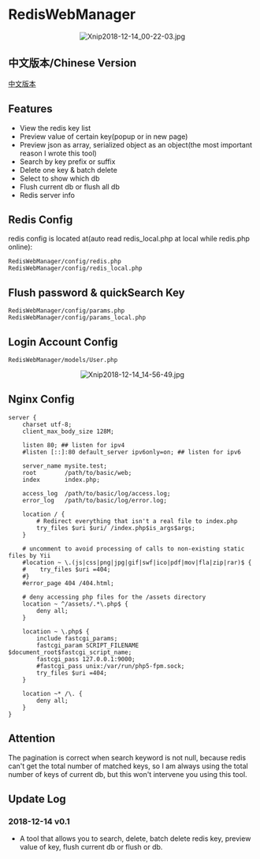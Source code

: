 
RedisWebManager
===============
<p align="center"><img src="https://img.xiebruce.top/2018/12/14/a46a7759709cc3ee33f407e4cf1fa8c1.jpg" title="Xnip2018-12-14_00-22-03.jpg" alt="Xnip2018-12-14_00-22-03.jpg"></p>

## 中文版本/Chinese Version
[中文版本](https://www.xiebruce.top/664.html)

## Features
- View the redis key list
- Preview value of certain key(popup or in new page)
- Preview json as array, serialized object as an object(the most important reason I wrote this tool)
- Search by key prefix or suffix
- Delete one key & batch delete
- Select to show which db
- Flush current db or flush all db
- Redis server info

## Redis Config
redis config is located at(auto read redis_local.php at local while redis.php online):
```
RedisWebManager/config/redis.php
RedisWebManager/config/redis_local.php
```

## Flush password & quickSearch Key
```
RedisWebManager/config/params.php
RedisWebManager/config/params_local.php
```

## Login Account Config
```
RedisWebManager/models/User.php
```
<p align="center"><img src="https://img.xiebruce.top/2018/12/14/c1269f612b28ea8c2bbad37dd272741e.jpg" title="Xnip2018-12-14_14-56-49.jpg" alt="Xnip2018-12-14_14-56-49.jpg"></p>

## Nginx Config
```nginx
server {
    charset utf-8;
    client_max_body_size 128M;

    listen 80; ## listen for ipv4
    #listen [::]:80 default_server ipv6only=on; ## listen for ipv6

    server_name mysite.test;
    root        /path/to/basic/web;
    index       index.php;

    access_log  /path/to/basic/log/access.log;
    error_log   /path/to/basic/log/error.log;

    location / {
        # Redirect everything that isn't a real file to index.php
        try_files $uri $uri/ /index.php$is_args$args;
    }

    # uncomment to avoid processing of calls to non-existing static files by Yii
    #location ~ \.(js|css|png|jpg|gif|swf|ico|pdf|mov|fla|zip|rar)$ {
    #    try_files $uri =404;
    #}
    #error_page 404 /404.html;

    # deny accessing php files for the /assets directory
    location ~ ^/assets/.*\.php$ {
        deny all;
    }

    location ~ \.php$ {
        include fastcgi_params;
        fastcgi_param SCRIPT_FILENAME $document_root$fastcgi_script_name;
        fastcgi_pass 127.0.0.1:9000;
        #fastcgi_pass unix:/var/run/php5-fpm.sock;
        try_files $uri =404;
    }

    location ~* /\. {
        deny all;
    }
}
```

## Attention
The pagination is correct when search keyword is not null, because redis can't get the total number of matched keys, so I am always using the total number of keys of current db, but this won't intervene you using this tool.


## Update Log
### 2018-12-14 v0.1
- A tool that allows you to search, delete, batch delete redis key, preview value of key, flush current db or flush or db.

